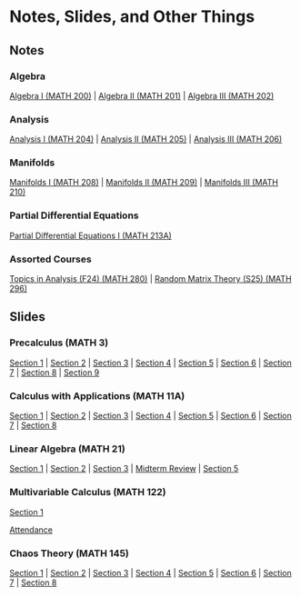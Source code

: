 # Notes, Slides, and Other Things
## Notes
### Algebra 
[Algebra I (MATH 200)](/notes/algebra_i.pdf) | [Algebra II (MATH 201)](/notes/algebra_ii.pdf) | [Algebra III (MATH 202)](/notes/algebra_iii.pdf)
### Analysis 
[Analysis I (MATH 204)](/notes/analysis_i.pdf) | [Analysis II (MATH 205)](/notes/analysis_ii.pdf) | [Analysis III (MATH 206)](/notes/analysis_iii.pdf)
### Manifolds
[Manifolds I (MATH 208)](/notes/manifolds_i.pdf) | [Manifolds II (MATH 209)](/notes/manifolds_ii.pdf) | [Manifolds III (MATH 210)](/notes/manifolds_iii.pdf)
### Partial Differential Equations
[Partial Differential Equations I (MATH 213A)](/notes/partial_differential_equations_i.pdf)
### Assorted Courses
[Topics in Analysis (F24) (MATH 280)](/notes/analysis_topics_f24.pdf) | [Random Matrix Theory (S25) (MATH 296)](/notes/random_matrix_theory.pdf)
## Slides
### Precalculus (MATH 3)
[Section 1](/slides/3/section1.pdf) | 
[Section 2](/slides/3/section2.pdf) |
[Section 3](/slides/3/section3.pdf) |
[Section 4](/slides/3/section4.pdf) |
[Section 5](/slides/3/section5.pdf) |
[Section 6](/slides/3/section6.pdf) |
[Section 7](/slides/3/section7.pdf) |
[Section 8](/slides/3/section8.pdf) |
[Section 9](/slides/3/section9.pdf) 
### Calculus with Applications (MATH 11A)
[Section 1](/slides/11A/section1.pdf) |
[Section 2](/slides/11A/section2.pdf) |
[Section 3](/slides/11A/section3.pdf) |
[Section 4](/slides/11A/section4.pdf) |
[Section 5](/slides/11A/section5.pdf) |
[Section 6](/slides/11A/section6.pdf) |
[Section 7](/slides/11A/section7.pdf) |
[Section 8](/slides/11A/section8.pdf)
### Linear Algebra (MATH 21)
[Section 1](/slides/21/section1.pdf) |
[Section 2](/slides/21/section2.pdf) |
[Section 3](/slides/21/section3.pdf) |
[Midterm Review](/slides/21/midterm.pdf) |
[Section 5](/slides/21/section5.pdf)
### Multivariable Calculus (MATH 122)
[Section 1]()

[Attendance](https://forms.gle/ZLmwiwM7kchnSFGZ9)
### Chaos Theory (MATH 145)
[Section 1](/slides/145/section1.pdf) |
[Section 2](/slides/145/section2.pdf) |
[Section 3](/slides/145/section3.pdf) |
[Section 4](/slides/145/section4.pdf) |
[Section 5](/slides/145/section5.pdf) |
[Section 6](/slides/145/section6.pdf) |
[Section 7](/slides/145/section7.pdf) |
[Section 8](/slides/145/section8.pdf) 
